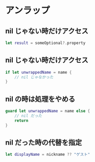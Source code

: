 # アンラップ

## nil じゃない時だけアクセス

```Swift
let result = someOptional?.property
```

## nil じゃない時だけアクセス

```Swift
if let unwrappedName = name {
    // nil じゃなかった
}
```

## nil の時は処理をやめる

```Swift
guard let unwrappedName = name else {
    // nil だった
    return
}
```

## nil だった時の代替を指定

```Swift
let displayName = nickname ?? "ゲスト"
```
